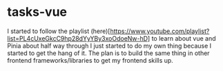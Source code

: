 # tasks-vue
I started to follow the playlist (here)[https://www.youtube.com/playlist?list=PL4cUxeGkcC9hp28dYyYBy3xoOdoeNw-hD] to learn about vue and Pinia
about half way through I just started to do my own thing because I started to get the hang of it. The plan is to build the same thing in other
frontend frameworks/libraries to get my frontend skills up.
